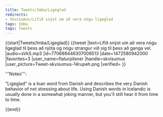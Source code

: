 ```yaml
---
title: Tweets/Imba/Ligeglad
redirects:
- Skvisumus/Lífið snýst um að vera nógu ligeglad
tags: Imba
tags: Tweets
---
```


{{start|Tweets/Imba/Ligeglad}}
<level c1/>
{{tweet
|text=Lífið snýst um að vera nógu ligeglad til þess að njóta og nógu strangur við sig til þess að ganga vel.
|audio=sVkS.mp3
|id=770686446307008513
|date=1472580942000
|favorites=3
|user_name=flaturpilsner
|handle=skvisumus
|user_picture=Tweet-skvisumus-14rupeh.png
|verified=
}}

<div class=notes>
'''Notes''':

"Ligeglad" is a loan word from Danish and describes the very Danish behavior of not stressing about life. Using Danish words in Icelandic is usually done in a somewhat joking manner, but you'll still hear it from time to time.

{{end}}

